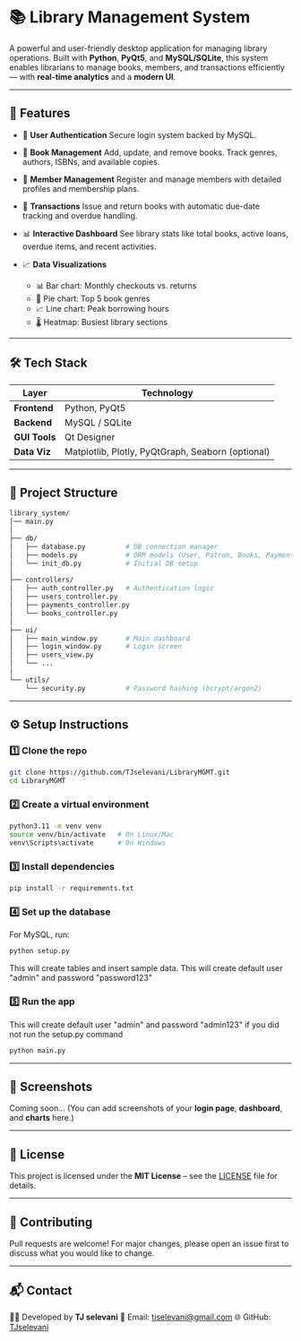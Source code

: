 # 📚 Library Management System

A powerful and user-friendly desktop application for managing library operations.
Built with **Python**, **PyQt5**, and **MySQL/SQLite**, this system enables librarians to manage books, members, and transactions efficiently — with **real-time analytics** and a **modern UI**.

---

## 🚀 Features

- 🔐 **User Authentication**
  Secure login system backed by MySQL.

- 📖 **Book Management**
  Add, update, and remove books. Track genres, authors, ISBNs, and available copies.

- 👤 **Member Management**
  Register and manage members with detailed profiles and membership plans.

- 🔁 **Transactions**
  Issue and return books with automatic due-date tracking and overdue handling.

- 📊 **Interactive Dashboard**
  See library stats like total books, active loans, overdue items, and recent activities.

- 📈 **Data Visualizations**
  - 📊 Bar chart: Monthly checkouts vs. returns
  - 🥧 Pie chart: Top 5 book genres
  - 📈 Line chart: Peak borrowing hours
  - 🌡 Heatmap: Busiest library sections

---

## 🛠️ Tech Stack

| Layer         | Technology                                        |
| ------------- | ------------------------------------------------- |
| **Frontend**  | Python, PyQt5                                     |
| **Backend**   | MySQL / SQLite                                    |
| **GUI Tools** | Qt Designer                                       |
| **Data Viz**  | Matplotlib, Plotly, PyQtGraph, Seaborn (optional) |

---

## 📁 Project Structure

```bash
library_system/
│── main.py
│
├── db/
│   ├── database.py          # DB connection manager
│   ├── models.py            # ORM models (User, Patron, Books, Payments, etc.)
│   └── init_db.py           # Initial DB setup
│
├── controllers/
│   ├── auth_controller.py   # Authentication logic
│   ├── users_controller.py
│   ├── payments_controller.py
│   └── books_controller.py
│
├── ui/
│   ├── main_window.py       # Main dashboard
│   ├── login_window.py      # Login screen
│   ├── users_view.py
│   └── ...
│
└── utils/
    └── security.py          # Password hashing (bcrypt/argon2)
```

---

## ⚙️ Setup Instructions

### 1️⃣ Clone the repo

```bash
git clone https://github.com/TJselevani/LibraryMGMT.git
cd LibraryMGMT
```

### 2️⃣ Create a virtual environment

```bash
python3.11 -m venv venv
source venv/bin/activate   # On Linux/Mac
venv\Scripts\activate      # On Windows
```

### 3️⃣ Install dependencies

```bash
pip install -r requirements.txt
```

### 4️⃣ Set up the database

For MySQL, run:

```bash
python setup.py
```

This will create tables and insert sample data.
This will create default user "admin" and password "password123"

### 5️⃣ Run the app

This will create default user "admin" and password "admin123" if you did not run the setup.py command

```bash
python main.py
```

---

## 🧪 Screenshots

Coming soon...
(You can add screenshots of your **login page**, **dashboard**, and **charts** here.)

---

## 📄 License

This project is licensed under the **MIT License** – see the [LICENSE](LICENSE) file for details.

---

## 🤝 Contributing

Pull requests are welcome!
For major changes, please open an issue first to discuss what you would like to change.

---

## 📬 Contact

👨‍💻 Developed by **TJ selevani**
📧 Email: [tjselevani@gmail.com](mailto:tjselevani@gmail.com)
🌐 GitHub: [TJselevani](https://github.com/TJselevani)
